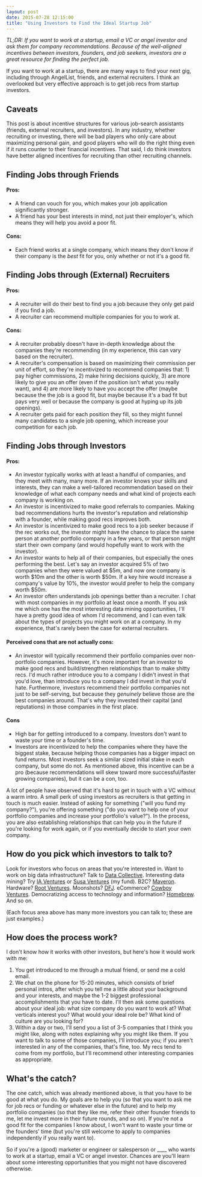 ```yaml
---
layout: post
date: 2015-07-28 12:15:00
title: "Using Investors to Find the Ideal Startup Job"
---
```

*TL;DR: If you want to work at a startup, email a VC or angel investor and ask them for company recommendations. Because of the well-aligned incentives between investors, founders, and job seekers, investors are a great resource for finding the perfect job.*

If you want to work at a startup, there are many ways to find your next gig, including through AngelList, friends, and external recruiters. I think an overlooked but very effective approach is to get job recs from startup investors. 

## Caveats
This post is about incentive structures for various job-search assistants (friends, external recruiters, and investors). In any industry, whether recruiting or investing, there will be bad players who only care about maximizing personal gain, and good players who will do the right thing even if it runs counter to their financial incentives. That said, I do think investors have better aligned incentives for recruiting than other recruiting channels.


## Finding Jobs through Friends

#### Pros:

* A friend can vouch for you, which makes your job application significantly stronger.
* A friend has your best interests in mind, not just their employer's, which means they will help you avoid a poor fit.

#### Cons:

* Each friend works at a single company, which means they don't know if their company is the _best_ fit for you, only whether or not it's a good fit.

## Finding Jobs through (External) Recruiters

#### Pros:

* A recruiter will do their best to find you a job because they only get paid if you find a job.
* A recruiter can recommend multiple companies for you to work at.

#### Cons:

* A recruiter probably doesn't have in-depth knowledge about the companies they're recommending (in my experience, this can vary based on the recruiter).
* A recruiter's compensation is based on maximizing their commission per unit of effort, so they're incentivized to recommend companies that: 1) pay higher commissions, 2) make hiring decisions quickly, 3) are more likely to give you an offer (even if the position isn't what you really want), and 4) are more likely to have you accept the offer (maybe because the the job is a good fit, but maybe because it's a bad fit but pays very well or because the company is good at hyping up its job openings).
* A recruiter gets paid for each position they fill, so they might funnel many candidates to a single job opening, which increase your competition for each job.

## Finding Jobs through Investors

#### Pros:

* An investor typically works with at least a handful of companies, and they meet with many, many more. If an investor knows your skills and interests, they can make a well-tailored recommendation based on their knowledge of what each company needs and what kind of projects each company is working on.
* An investor is incentivized to make good referrals to companies. Making bad recommendations hurts the investor's reputation and relationship with a founder, while making good recs improves both.
* An investor is incentivized to make good recs to a job seeker because if the rec works out, the investor might have the chance to place the same person at another portfolio company in a few years, or that person might start their own company (and would hopefully want to work with the investor).
* An investor wants to help all of their companies, but especially the ones performing the best. Let's say an investor acquired 5% of two companies when they were valued at $5m, and now one company is worth $10m and the other is worth $50m. If a key hire would increase a company's value by 10%, the investor would prefer to help the company worth $50m.
* An investor often understands job openings better than a recruiter. I chat with most companies in my portfolio at least once a month. If you ask me which one has the most interesting data mining opportunities, I'll have a pretty good idea of whom I'd recommend, and I can even talk about the types of projects you might work on at a company. In my experience, that's rarely been the case for external recruiters.

#### Perceived cons that are not actually cons:

* An investor will typically recommend their portfolio companies over non-portfolio companies. However, it's more important for an investor to make good recs and build/strengthen relationships than to make shitty recs. I'd much rather introduce you to a company I didn't invest in that you'd love, than introduce you to a company I did invest in that you'd hate. Furthermore, investors recommend their portfolio companies not just to be self-serving, but because they _genuinely_ believe those are the best companies around. That's why they invested their capital (and reputations) in those companies in the first place.

#### Cons

* High bar for getting introduced to a company. Investors don't want to waste your time or a founder's time.
* Investors are incentivized to help the companies where they have the biggest stake, because helping those companies has a bigger impact on fund returns. Most investors seek a similar sized initial stake in each company, but some do not. As mentioned above, this incentive can be a pro (because recommendations will skew toward more successful/faster growing companies), but it can be a con, too.

A lot of people have observed that it's hard to get in touch with a VC without a warm intro. A small perk of using investors as recruiters is that getting in touch is much easier. Instead of asking for something ("will you fund my company?"), you're offering something ("do you want to help one of your portfolio companies and increase your portfolio's value?"). In the process, you are also establishing relationships that can help you in the future if you're looking for work again, or if you eventually decide to start your own company.

## How do you pick which investors to talk to?
Look for investors who focus on areas that you're interested in. Want to work on big data infrastructure? Talk to <a href="http://dcvc.com/" target="_blank">Data Collective</a>. Interesting data mining? Try <a href="http://www.iaventures.com/" target="_blank">IA Ventures</a> or <a href="http://www.susaventures.com/" target="_blank">Susa Ventures</a> (my fund). B2C? <a href="http://www.maveron.com/" target="_blank">Maveron</a>. Hardware? <a href="http://root.vc/" target="_blank">Root Ventures</a>. Moonshots? <a href="http://dfj.com/" target="_blank">DFJ</a>. eCommerce? <a href="http://cowboy.vc/" target="_blank">Cowboy Ventures</a>. Democratizing access to technology and information? <a href="http://homebrew.co/" target="_blank">Homebrew</a>. And so on.

(Each focus area above has many more investors you can talk to; these are just examples.)

## How does the process work?
I don't know how it works with other investors, but here's how it would work with me:

1. You get introduced to me through a mutual friend, or send me a cold email.
2. We chat on the phone for 15-20 minutes, which consists of brief personal intros, after which you tell me a little about your background and your interests, and maybe the 1-2 biggest professional accomplishments that you have to date. I'll then ask some questions about your ideal job: what size company do you want to work at? What verticals interest you? What would your ideal role be? What kind of culture are you looking for?
3. Within a day or two, I'll send you a list of 3-5 companies that I think you might like, along with notes explaining why you might like them. If you want to talk to some of those companies, I'll introduce you; if you aren't interested in any of the companies, that's fine, too. My recs tend to come from my portfolio, but I'll recommend other interesting companies as appropriate.

## What's the catch?
The one catch, which was already mentioned above, is that you have to be good at what you do. My goals are to help you (so that you want to ask me for job recs or funding or whatever else in the future) and to help my portfolio companies (so that they like me, refer their other founder friends to me, let me invest more in their future rounds, and so on). If you're not a good fit for the companies I know about, I won't want to waste your time or the founders' time (but you're still welcome to apply to companies independently if you really want to).

So if you're a (good) marketer or engineer or salesperson or ____ who wants to work at a startup, email a VC or angel investor. Chances are you'll learn about some interesting opportunities that you might not have discovered otherwise.